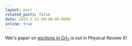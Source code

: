 ```yaml
---
layout: post
related_posts: false
date: 2025-2-25 09:00:00-0400
inline: true
---
```


Wei's paper on [excitons in CrI<sub>3</sub>](/publications/#he2025observation) is out in Physical Review X!